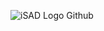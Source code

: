 ![iSAD Logo Github](https://github.com/sirx2713/Flag-of-Palestine/assets/122817303/069df7fc-3eff-4e0e-afb7-78df7d2d14bf)
